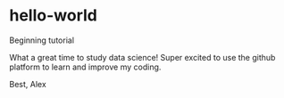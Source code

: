# hello-world
Beginning tutorial

What a great time to study data science! Super excited to use the github platform to learn and improve my coding.

Best,
Alex

